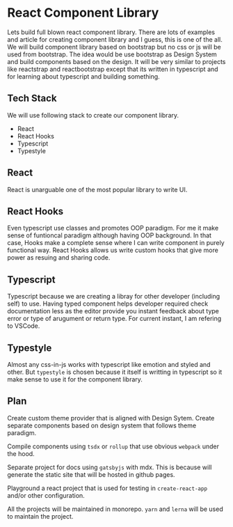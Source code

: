 # React Component Library

Lets build full blown react component library. There are lots of examples and article for creating component library and I guess, this is one of the all.
We will build component library based on bootstrap but no css or js will be used from bootstrap. The idea would be use bootstrap as Design System and build components based on the design.
It will be very similar to projects like reactstrap and reactbootstrap except that its written in typescript and for learning about typescript and building something.


## Tech Stack
We will use following stack to create our component library.

- React
- React Hooks
- Typescript
- Typestyle


## React 
React is unarguable one of the most popular library to write UI.

## React Hooks
Even typescript use classes and promotes OOP paradigm. For me it make sense of funtioncal paradigm although having OOP background. In that case, Hooks make a complete sense where I can write component in purely functional way. React Hooks allows us write custom hooks that give more power as resuing and sharing code.


## Typescript

Typescript because we are creating a libray for other developer (including self) to use. Having typed component helps developer required check documentation less as the editor provide you instant feedback about type error or type of arugument or return type. For current instant, I am refering to VSCode. 

## Typestyle
Almost any css-in-js works with typescript like emotion and styled and other. But `typestyle` is chosen because it itself is writting in typescript so it make sense to use it for the component library. 


## Plan
Create custom theme provider that is aligned with Design Sytem. Create separate components based on design system that follows theme paradigm.

Compile components using `tsdx` or `rollup` that use obvious `webpack` under the hood.

Separate project for docs using `gatsbyjs` with mdx. This is because will generate the static site that will be hosted in github pages.

Playground a react project that is used for testing in `create-react-app` and/or other configuration.

All the projects will be maintained in monorepo. `yarn` and `lerna` will be used to maintain the project.

